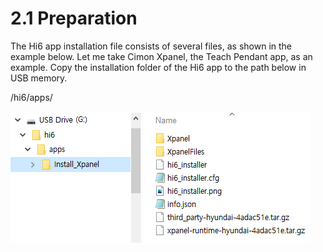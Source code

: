﻿# 2.1 Preparation

The Hi6 app installation file consists of several files, as shown in the example below.
Let me take Cimon Xpanel, the Teach Pendant app, as an example.
Copy the installation folder of the Hi6 app to the path below in USB memory.

/hi6/apps/

![](../_assets/2_1_folder.png)

